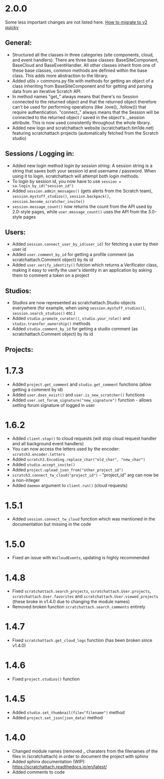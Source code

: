 # 2.0.0

Some less important changes are not listed here. [How to migrate to v2 quicky](https://github.com/TimMcCool/scratchattach/wiki/Migrating-to-v2)

## General:

- Structured all the classes in three categories (site components, cloud, and event handlers). There are three base classes: BaseSiteComponent, BaseCloud and BaseEventHandler. All other classes inherit from one of these base classes, common methods are definied within the base class. This adds more abstraction to the library.
- Added utils > commons.py file with methods for getting an object of a class inheriting from BaseSiteComponent and for getting and parsing data from an iterative Scratch API.
- In method names "get_" always means that there's no Session connected to the returned object and that the returned object therefore can't be used for performing operations (like .love(), .follow()) that require authentication.
"connect_" always means that the Session will be connected to the returned object / saved in the object's ._session attribute.
This is now used consistently throughout the whole library.
- Added new logo and scratchattach website (scratchattach.tim1de.net) featuring scratchattach projects (automatically fetched from the Scratch studio)

## Sessions / Logging in:

- Added new login method *login by session string*. A session string is a string that saves both your session id and username / password. When using it to login, scratchattach will attempt both login methods.
- To login by session id, you now have to use `session = sa.login_by_id("session_id")`
- Added `session.admin_messages()` (gets alerts from the Scratch team), `session.mystuff_studios()`, `session.backpack()`, `session.become_scratcher_invite()`
- `session.message_count()` now returns the count from the API used by 2.0-style pages, while `user.message_count()` uses the API from the 3.0-style pages

## Users:

- Added `session.connect_user_by_id(user_id)` for fetching a user by their user id
- Added `user.comment_by_id` for getting a profile comment (as scratchattach.Comment object) by its id
- Added `user.verify_identity()` futcion which returns a Verificator class, making it easy to verify the user's identity in an application by asking them to comment a token on a project

## Studios:

- Studios are now represented as scratchattach.Studio objects everywhere (for example, when using `session.mystuff_studios()`, `session.search_studios()` etc.)
- Added `studio.promote_curator()`, `studio.your_role()` and `studio.transfer_ownership()` methods
- Added `studio.comment_by_id` for getting a studio comment (as scratchattach.Comment object) by its id

## Projects: 

# 1.7.3

- Added `project.get_comment` and `studio.get_comment` functions (allow getting a comment by id)
- Added `user.does_exist()` and `user.is_new_scratcher()` functions
- Added `user.set_forum_signature("new_signature")` function - allows setting forum signature of logged in user

# 1.6.2

- Added `client.stop()` to cloud requests (will stop cloud request handler and all background event handlers)
- You can now access the letters used by the encoder: `scratch3.encoder.letters`
- Added `scratch3.Encoding.replace_char("old_char", "new_char")`
- Added `studio.accept_invite()`
- Added `project.upload_json_from("other_project_id")`
- `scratch3.connect_tw_cloud("project_id")` - "project_id" arg can now be a non-integer
- Added `daemon` argument to `client.run()` (cloud requests)

# 1.5.1

- Added `session.connect_tw_cloud` function which was mentioned in the documentation but missing in the code

# 1.5.0

- Fixed an issue with `WsCloudEvents`, updating is highly recommended

# 1.4.8

- Fixed `scratchattach.search_projects`, `scratchattach.User.projects`, `scratchattach.User.favorites` and `scratchattach.User.viewed_projects` (these broke in v1.4.0 due to changing the module names)
- Removed broken function `scratchattach.search_comments` entirely

# 1.4.7

- Fixed `scratchattach.get_cloud_logs` function (has been broken since v1.4.0)

# 1.4.6

- Fixed `project.studios()` function

# 1.4.5

- Added `studio.set_thumbnail(file="filename")` method
- Added `project.set_json(json_data)` method

# 1.4.0

- Changed module names (removed _ charaters from the filenames of the files in /scratchattach) in order to document the project with sphinx
- Added sphinx documentation (WIP): https://scratchattach.readthedocs.io/en/latest/
- Added comments to code
